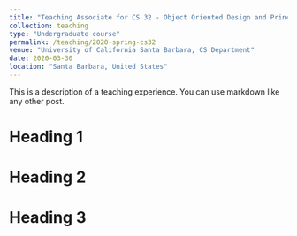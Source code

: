 ```yaml
---
title: "Teaching Associate for CS 32 - Object Oriented Design and Principles"
collection: teaching
type: "Undergraduate course"
permalink: /teaching/2020-spring-cs32
venue: "University of California Santa Barbara, CS Department"
date: 2020-03-30
location: "Santa Barbara, United States"
---
```


This is a description of a teaching experience. You can use markdown like any other post.

Heading 1
======

Heading 2
======

Heading 3
======
